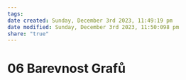 ```yaml
---
tags: 
date created: Sunday, December 3rd 2023, 11:49:19 pm
date modified: Sunday, December 3rd 2023, 11:50:098 pm
share: "true"
---
```


# 06 Barevnost Grafů